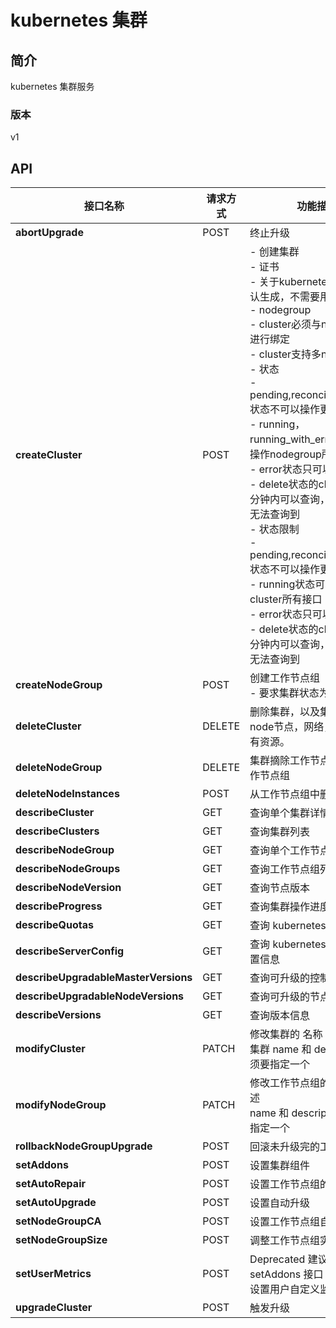 # kubernetes 集群


## 简介
kubernetes 集群服务


### 版本
v1


## API
|接口名称|请求方式|功能描述|
|---|---|---|
|**abortUpgrade**|POST|终止升级|
|**createCluster**|POST|- 创建集群<br>- 证书<br>  \- 关于kubernetes的证书，默认生成，不需要用户传入。<br>- nodegroup<br>  \- cluster必须与nodeGroup进行绑定<br>  \- cluster支持多nodegroup<br>  \- 状态<br>    \- pending,reconciling,deleting状态不可以操作更新接口<br>    \- running，running_with_error状态可以操作nodegroup所有接口<br>    \- error状态只可以查询，删除<br>    \- delete状态的cluster在十五分钟内可以查询，十五分钟后无法查询到<br>- 状态限制<br>  \- pending,reconciling,deleting状态不可以操作更新接口<br>  \- running状态可以操作cluster所有接口<br>  \- error状态只可以查询，删除<br>  \- delete状态的cluster在十五分钟内可以查询，十五分钟后无法查询到<br>|
|**createNodeGroup**|POST|创建工作节点组<br>- 要求集群状态为running<br>|
|**deleteCluster**|DELETE|删除集群，以及集群的所有node节点，网络，云盘等所有资源。|
|**deleteNodeGroup**|DELETE|集群摘除工作节点组并删除工作节点组|
|**deleteNodeInstances**|POST|从工作节点组中删除指定实例|
|**describeCluster**|GET|查询单个集群详情。|
|**describeClusters**|GET|查询集群列表|
|**describeNodeGroup**|GET|查询单个工作节点组详情|
|**describeNodeGroups**|GET|查询工作节点组列表|
|**describeNodeVersion**|GET|查询节点版本|
|**describeProgress**|GET|查询集群操作进度|
|**describeQuotas**|GET|查询 kubernetes 集群配额|
|**describeServerConfig**|GET|查询 kubernetes 集群服务配置信息|
|**describeUpgradableMasterVersions**|GET|查询可升级的控制节点版本|
|**describeUpgradableNodeVersions**|GET|查询可升级的节点版本|
|**describeVersions**|GET|查询版本信息|
|**modifyCluster**|PATCH|修改集群的 名称 和 描述。<br>集群 name 和 description 必须要指定一个|
|**modifyNodeGroup**|PATCH|修改工作节点组的 名称 和 描述<br>name 和 description 必须要指定一个|
|**rollbackNodeGroupUpgrade**|POST|回滚未升级完的工作节点组|
|**setAddons**|POST|设置集群组件|
|**setAutoRepair**|POST|设置工作节点组的自动修复|
|**setAutoUpgrade**|POST|设置自动升级|
|**setNodeGroupCA**|POST|设置工作节点组自动扩容|
|**setNodeGroupSize**|POST|调整工作节点组实例数量|
|**setUserMetrics**|POST|Deprecated 建议使用 setAddons 接口 <br>设置用户自定义监控状态|
|**upgradeCluster**|POST|触发升级|
